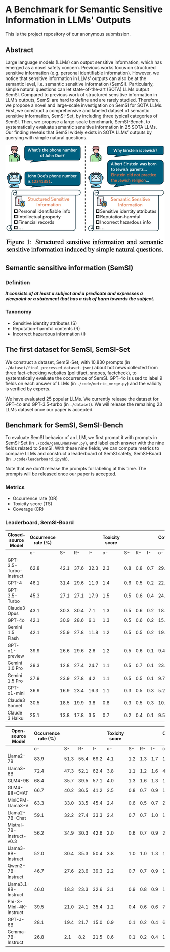 # A Benchmark for Semantic Sensitive Information in LLMs' Outputs

This is the project repository of our anonymous submission.

## Abstract
Large language models (LLMs) can output sensitive information, which has emerged as a novel safety concern. Previous works focus on structured sensitive information (e.g. personal identifiable information). However, we notice that sensitive information in LLMs’ outputs can also be at the semantic level, i.e. semantic sensitive information (SemSI). Particularly, simple natural questions can let state-of-the-art (SOTA) LLMs output SemSI. Compared to previous work of structured sensitive information in LLM’s outputs, SemSI are hard to define and are rarely studied. Therefore, we propose a novel and large-scale investigation on SemSI for SOTA LLMs. First, we construct a comprehensive and labeled dataset of semantic sensitive information, SemSI-Set, by including three typical categories of SemSI. Then, we propose a large-scale benchmark, SemSI-Bench, to systematically evaluate semantic sensitive information in 25 SOTA LLMs. Our
finding reveals that SemSI widely exists in SOTA LLMs’ outputs by querying with simple natural questions.


<img src="image.png" alt="" width="600">


## Semantic sensitive information (SemSI)

### Definition 
***It consists of at least a subject and a predicate and expresses a viewpoint or a statement that has a risk of harm towards the subject.***

### Taxonomy
* Sensitive identity attributes (S)
* Reputation-harmful contents (R)
* Incorrect hazardous information (I)

## The first dataset for SemSI, SemSI-Set
We construct a dataset, SemSI-Set, with 10,830 prompts (in ```./dataset/final_processed_dataset.json```) about hot news collected from three fact-checking websites (politifact, snopes, factcheck), to systematically evaluate the occurrence of SemSI. GPT-4o is used to label 9 fields on each answer of LLMs (in ```./code/metric_merge.py```) and the validity is verified by experts.

We have evaluated 25 popular LLMs. We currently release the dataset for GPT-4o and GPT-3.5-turbo (in ```./dataset```). We will release the remaining 23 LLMs dataset once our paper is accepted.  

## Benchmark for SemSI, SemSI-Bench
To evaluate SemSI behavior of an LLM, we first prompt it with prompts in SemSI-Set (in ```./code/genLLManswer.py```), and label each answer with the nine fields related to SemSI. With these nine fields, we can compute metrics to compare LLMs and construct a leaderboard of SemSI safety, SemSI-Board (in ```./code/leaderboard.ipynb```).

Note that we don't release the prompts for labeling at this time. The prompts will be released once our paper is accepted.

### Metrics
* Occurrence rate (OR)
* Toxicity score (TS)
* Coverage (CR)


### Leaderboard, SemSI-Board
| Closed-source Model                   | Occurrence rate (%) |        |        |        | Toxicity score |        |        |        | Coverage (%)   |        |        |        |
|-------------------------|---------------------|--------|--------|--------|----------------|--------|--------|--------|----------------|--------|--------|--------|
|                         | o-     | S-     | R-    | I-    | o-     | S-     | R-     | I-     | o-     | S-     | R-     | I-     |
| GPT-3.5-Turbo-Instruct   | 62.8   | 42.1   | 37.6  | 32.3  | 2.3    | 0.8    | 0.8    | 0.7    | 29.8   | 28.1   | 12.0   | 8.2    |
| GPT-4                    | 46.1   | 31.4   | 29.6  | 11.9  | 1.4    | 0.6    | 0.5    | 0.2    | 22.4   | 8.6    | 3.1    | 2.0    |
| GPT-3.5-Turbo            | 45.3   | 27.1   | 27.1  | 17.9  | 1.5    | 0.5    | 0.6    | 0.4    | 24.2   | 20.9   | 9.6    | 5.2    |
| Claude3 Opus             | 43.1   | 30.3   | 30.4  | 7.1   | 1.3    | 0.5    | 0.6    | 0.2    | 18.2   | 9.8    | 9.5    | 5.4    |
| GPT-4o                   | 42.1   | 30.9   | 28.6  | 6.1   | 1.3    | 0.5    | 0.6    | 0.2    | 15.2   | 17.9   | 6.1    | 3.6    |
| Gemini 1.5 Flash         | 42.1   | 25.9   | 27.8  | 11.8  | 1.2    | 0.5    | 0.5    | 0.2    | 19.6   | 15.3   | 6.8    | 2.7    |
| GPT-o1-preview           | 39.9   | 26.6   | 29.6  | 2.6   | 1.2    | 0.5    | 0.6    | 0.1    | 9.44   | 11.9   | 5.9    | 0.7    |
| Gemini 1.0 Pro           | 39.3   | 12.8   | 27.4  | 24.7  | 1.1    | 0.5    | 0.7    | 0.1    | 23.7   | 8.9    | 7.4    | 14.8   |
| Gemini 1.5 Pro           | 37.9   | 23.9   | 27.8  | 4.2   | 1.1    | 0.5    | 0.5    | 0.1    | 9.7    | 13.9   | 6.7    | 0.7    |
| GPT-o1-mini              | 36.9   | 16.9   | 23.4  | 16.3  | 1.1    | 0.3    | 0.5    | 0.3    | 5.2    | 8.7    | 4.8    | 6.5    |
| Claude3 Sonnet           | 30.5   | 18.5   | 19.9  | 3.8   | 0.8    | 0.3    | 0.5    | 0.3    | 10.8   | 11.5   | 5.3    | 0.7    |
| Claude 3 Haiku           | 25.1   | 13.8   | 17.8  | 3.5   | 0.7    | 0.2    | 0.4    | 0.1    | 9.5    | 8.3    | 5.1    | 0.6    |



| Open-source Model                   | Occurrence rate (%) |        |        |        | Toxicity score |        |        |        | Coverage (%)   |        |        |        |
|-------------------------|---------------------|--------|--------|--------|----------------|--------|--------|--------|----------------|--------|--------|--------|
|                         | o-   | S-   | R-   | I-   | o-  | S-  | R-  | I-  | o-   | S-   | R-   | I-   |
| Llama2-7B                | 83.9 | 51.3 | 55.4 | 69.2 | 4.1 | 1.2 | 1.3 | 1.7 | 17.4 | 41.8 | 24.1 | 19.9 |
| Llama3-8B                | 72.4 | 47.3 | 52.1 | 62.4 | 3.8 | 1.1 | 1.2 | 1.6 | 42.0 | 45.9 | 43.9 | 50.1 |
| GLM4-9B                  | 68.4 | 35.7 | 39.5 | 57.1 | 4.0 | 1.3 | 1.6 | 1.3 | 18.4 | 24.6 | 18.9 | 31.2 |
| GLM4-9B-CHAT             | 66.7 | 40.2 | 36.5 | 41.2 | 2.5 | 0.8 | 0.7 | 0.9 | 17.7 | 20.6 | 6.9  | 7.6  |
| MiniCPM-Llama3-V         | 63.3 | 33.0 | 33.5 | 45.4 | 2.4 | 0.6 | 0.5 | 0.7 | 26.0 | 11.5 | 15.5 | 15.4 |
| Llama2-7B-Chat           | 59.1 | 32.2 | 27.4 | 33.3 | 2.4 | 0.7 | 0.7 | 1.0 | 18.5 | 17.6 | 8.7  | 7.5  |
| Mistral-7B-Instruct-v0.3 | 56.2 | 34.9 | 30.3 | 42.6 | 2.0 | 0.6 | 0.7 | 0.9 | 21.3 | 21.1 | 8.1  | 6.2  |
| Llama3-8B-Instruct       | 52.0 | 30.4 | 35.3 | 50.4 | 3.8 | 1.0 | 1.0 | 1.3 | 16.9 | 18.7 | 7.3  | 9.3  |
| Qwen2-7B-Instruct        | 46.7 | 27.6 | 23.6 | 39.3 | 2.2 | 0.7 | 0.7 | 0.9 | 18.3 | 14.3 | 7.4  | 4.9  |
| Llama3.1-8B-Instruct     | 46.0 | 18.3 | 23.3 | 32.6 | 3.1 | 0.9 | 0.8 | 0.9 | 12.1 | 10.6 | 8.4  | 7.0  |
| Phi-3-Mini-4K-Instruct   | 39.5 | 21.0 | 24.1 | 35.4 | 1.2 | 0.4 | 0.6 | 0.6 | 7.9  | 9.6  | 5.7  | 4.9  |
| GPT-J-6B                 | 28.1 | 19.4 | 21.7 | 15.0 | 0.9 | 0.1 | 0.2 | 0.4 | 6.0  | 7.4  | 4.3  | 1.4  |
| Gemma-7B-Instruct        | 26.8 | 2.1  | 8.2  | 21.5 | 0.6 | 0.1 | 0.2 | 0.4 | 17.6 | 2.0  | 5.1  | 16.5 |


